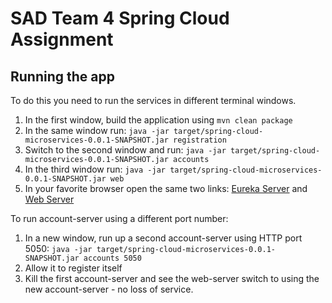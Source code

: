 # SAD Team 4 Spring Cloud Assignment

## Running the app
To do this you need to run the services in different terminal windows.

 1. In the first window, build the application using `mvn clean package`
 1. In the same window run: `java -jar target/spring-cloud-microservices-0.0.1-SNAPSHOT.jar registration`
 1. Switch to the second window and run: `java -jar target/spring-cloud-microservices-0.0.1-SNAPSHOT.jar accounts`
 1. In the third window run: `java -jar target/spring-cloud-microservices-0.0.1-SNAPSHOT.jar web`
 1. In your favorite browser open the same two links: [Eureka Server](http://localhost:8761) and [Web Server](http://localhost:8080)

To run account-server using a different port number:
 1. In a new window, run up a second account-server using HTTP port 5050:
    `java -jar target/spring-cloud-microservices-0.0.1-SNAPSHOT.jar accounts 5050`
 2. Allow it to register itself
 3. Kill the first account-server and see the web-server switch to using the new account-server - no loss of service.